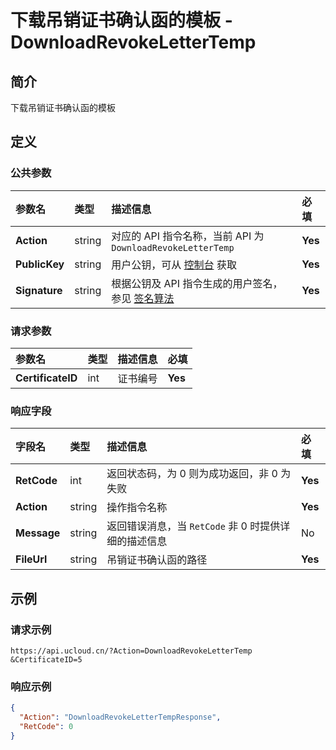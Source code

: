 # 下载吊销证书确认函的模板 - DownloadRevokeLetterTemp

## 简介

下载吊销证书确认函的模板









## 定义

### 公共参数

| 参数名 | 类型 | 描述信息 | 必填 |
|:---|:---|:---|:---|
| **Action**     | string  | 对应的 API 指令名称，当前 API 为 `DownloadRevokeLetterTemp`                        | **Yes** |
| **PublicKey**  | string  | 用户公钥，可从 [控制台](https://console.ucloud.cn/uapi/apikey) 获取                                             | **Yes** |
| **Signature**  | string  | 根据公钥及 API 指令生成的用户签名，参见 [签名算法](api/summary/signature.md)  | **Yes** |

### 请求参数

| 参数名 | 类型 | 描述信息 | 必填 |
|:---|:---|:---|:---|
| **CertificateID** | int | 证书编号 |**Yes**|

### 响应字段

| 字段名 | 类型 | 描述信息 | 必填 |
|:---|:---|:---|:---|
| **RetCode** | int | 返回状态码，为 0 则为成功返回，非 0 为失败 |**Yes**|
| **Action** | string | 操作指令名称 |**Yes**|
| **Message** | string | 返回错误消息，当 `RetCode` 非 0 时提供详细的描述信息 |No|
| **FileUrl** | string | 吊销证书确认函的路径 |**Yes**|




## 示例

### 请求示例
    
```
https://api.ucloud.cn/?Action=DownloadRevokeLetterTemp
&CertificateID=5
```

### 响应示例
    
```json
{
  "Action": "DownloadRevokeLetterTempResponse",
  "RetCode": 0
}
```





